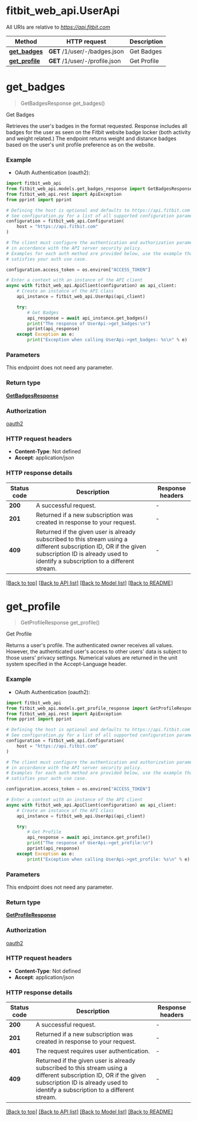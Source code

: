 # fitbit_web_api.UserApi

All URIs are relative to *https://api.fitbit.com*

| Method                                    | HTTP request                   | Description |
| ----------------------------------------- | ------------------------------ | ----------- |
| [**get_badges**](UserApi.md#get_badges)   | **GET** /1/user/-/badges.json  | Get Badges  |
| [**get_profile**](UserApi.md#get_profile) | **GET** /1/user/-/profile.json | Get Profile |

# **get_badges**

> GetBadgesResponse get_badges()

Get Badges

Retrieves the user's badges in the format requested. Response includes all badges for the user as seen on the Fitbit website badge locker (both activity and weight related.) The endpoint returns weight and distance badges based on the user's unit profile preference as on the website.

### Example

- OAuth Authentication (oauth2):

```python
import fitbit_web_api
from fitbit_web_api.models.get_badges_response import GetBadgesResponse
from fitbit_web_api.rest import ApiException
from pprint import pprint

# Defining the host is optional and defaults to https://api.fitbit.com
# See configuration.py for a list of all supported configuration parameters.
configuration = fitbit_web_api.Configuration(
    host = "https://api.fitbit.com"
)

# The client must configure the authentication and authorization parameters
# in accordance with the API server security policy.
# Examples for each auth method are provided below, use the example that
# satisfies your auth use case.

configuration.access_token = os.environ["ACCESS_TOKEN"]

# Enter a context with an instance of the API client
async with fitbit_web_api.ApiClient(configuration) as api_client:
    # Create an instance of the API class
    api_instance = fitbit_web_api.UserApi(api_client)

    try:
        # Get Badges
        api_response = await api_instance.get_badges()
        print("The response of UserApi->get_badges:\n")
        pprint(api_response)
    except Exception as e:
        print("Exception when calling UserApi->get_badges: %s\n" % e)
```

### Parameters

This endpoint does not need any parameter.

### Return type

[**GetBadgesResponse**](GetBadgesResponse.md)

### Authorization

[oauth2](../README.md#oauth2)

### HTTP request headers

- **Content-Type**: Not defined
- **Accept**: application/json

### HTTP response details

| Status code | Description                                                                                                                                                                                          | Response headers |
| ----------- | ---------------------------------------------------------------------------------------------------------------------------------------------------------------------------------------------------- | ---------------- |
| **200**     | A successful request.                                                                                                                                                                                | -                |
| **201**     | Returned if a new subscription was created in response to your request.                                                                                                                              | -                |
| **409**     | Returned if the given user is already subscribed to this stream using a different subscription ID, OR if the given subscription ID is already used to identify a subscription to a different stream. | -                |

[[Back to top]](#) [[Back to API list]](../README.md#documentation-for-api-endpoints) [[Back to Model list]](../README.md#documentation-for-models) [[Back to README]](../README.md)

# **get_profile**

> GetProfileResponse get_profile()

Get Profile

Returns a user's profile. The authenticated owner receives all values. However, the authenticated user's access to other users' data is subject to those users' privacy settings. Numerical values are returned in the unit system specified in the Accept-Language header.

### Example

- OAuth Authentication (oauth2):

```python
import fitbit_web_api
from fitbit_web_api.models.get_profile_response import GetProfileResponse
from fitbit_web_api.rest import ApiException
from pprint import pprint

# Defining the host is optional and defaults to https://api.fitbit.com
# See configuration.py for a list of all supported configuration parameters.
configuration = fitbit_web_api.Configuration(
    host = "https://api.fitbit.com"
)

# The client must configure the authentication and authorization parameters
# in accordance with the API server security policy.
# Examples for each auth method are provided below, use the example that
# satisfies your auth use case.

configuration.access_token = os.environ["ACCESS_TOKEN"]

# Enter a context with an instance of the API client
async with fitbit_web_api.ApiClient(configuration) as api_client:
    # Create an instance of the API class
    api_instance = fitbit_web_api.UserApi(api_client)

    try:
        # Get Profile
        api_response = await api_instance.get_profile()
        print("The response of UserApi->get_profile:\n")
        pprint(api_response)
    except Exception as e:
        print("Exception when calling UserApi->get_profile: %s\n" % e)
```

### Parameters

This endpoint does not need any parameter.

### Return type

[**GetProfileResponse**](GetProfileResponse.md)

### Authorization

[oauth2](../README.md#oauth2)

### HTTP request headers

- **Content-Type**: Not defined
- **Accept**: application/json

### HTTP response details

| Status code | Description                                                                                                                                                                                          | Response headers |
| ----------- | ---------------------------------------------------------------------------------------------------------------------------------------------------------------------------------------------------- | ---------------- |
| **200**     | A successful request.                                                                                                                                                                                | -                |
| **201**     | Returned if a new subscription was created in response to your request.                                                                                                                              | -                |
| **401**     | The request requires user authentication.                                                                                                                                                            | -                |
| **409**     | Returned if the given user is already subscribed to this stream using a different subscription ID, OR if the given subscription ID is already used to identify a subscription to a different stream. | -                |

[[Back to top]](#) [[Back to API list]](../README.md#documentation-for-api-endpoints) [[Back to Model list]](../README.md#documentation-for-models) [[Back to README]](../README.md)
